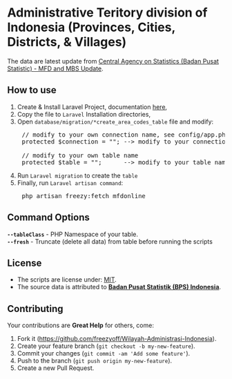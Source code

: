# Administrative Teritory division of Indonesia (Provinces, Cities, Districts, & Villages)
The data are latest update from <a href="http://mfdonline.bps.go.id/" target="_blank">Central Agency on Statistics (Badan Pusat Statistic) - MFD and MBS Update</a>.

## How to use
1. Create & Install Laravel Project, documentation <a href="https://laravel.com/docs/5.6#installation" target="_blank">here</a>,
2. Copy the file to <code>Laravel</code> Installation directories,
3. Open <code>database/migration/*create_area_codes_table</code> file and modify:
<pre>
	// modify to your own connection name, see config/app.php
	protected $connection = "";	--> modify to your connection name
	
	// modify to your own table name
	protected $table = "";		--> modify to your table name
</pre>
4. Run <code>Laravel migration</code> to create the <code>table</code>
5. Finally, run <code>Laravel artisan command</code>:<br>
<pre>
	php artisan freezy:fetch_mfdonline
</pre>

## Command Options
<code><strong>--tableClass</strong></code> - PHP Namespace of your table.<br>
<code><strong>--fresh</strong></code> - Truncate (delete all data) from table before running the scripts

## License
* The scripts are license under: [MIT](license.md).
* The source data is attributed to <a href="http://bps.go.id" target="_blank">**Badan Pusat Statistik (BPS) Indonesia**</a>.

## Contributing
Your contributions are **Great Help** for others, come:
1. Fork it (https://github.com/freezyoff/Wilayah-Administrasi-Indonesia).
2. Create your feature branch (`git checkout -b my-new-feature`).
3. Commit your changes (`git commit -am 'Add some feature'`).
4. Push to the branch (`git push origin my-new-feature`).
5. Create a new Pull Request.
